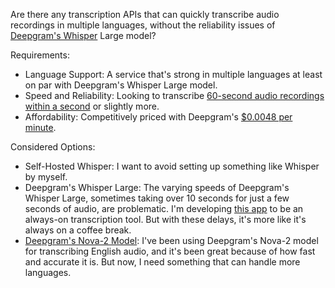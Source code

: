 Are there any transcription APIs that can quickly transcribe audio recordings in multiple languages, without the reliability issues of [Deepgram's Whisper](https://deepgram.com/learn/improved-whisper-api) Large model?

Requirements:
- Language Support: A service that's strong in multiple languages at least on par with Deepgram's Whisper Large model.
- Speed and Reliability: Looking to transcribe [60-second audio recordings within a second](https://github.com/8ta4/say/blob/ec3f41851f22a5847ebcce4af14565fdede35547/DONTREADME.md#latency) or slightly more.
- Affordability: Competitively priced with Deepgram's [$0.0048 per minute](https://deepgram.com/pricing#:~:text=Whisper%20Large-,%240.0048/min,-%240.0048/min).

Considered Options:
- Self-Hosted Whisper: I want to avoid setting up something like Whisper by myself.
- Deepgram's Whisper Large: The varying speeds of Deepgram's Whisper Large, sometimes taking over 10 seconds for just a few seconds of audio, are problematic. I'm developing [this app](https://github.com/8ta4/say) to be an always-on transcription tool. But with these delays, it's more like it's always on a coffee break.
- [Deepgram's Nova-2 Model](https://deepgram.com/learn/nova-2-speech-to-text-api): I've been using Deepgram's Nova-2 model for transcribing English audio, and it's been great because of how fast and accurate it is. But now, I need something that can handle more languages.
